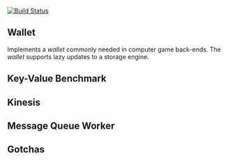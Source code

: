 [![Build Status](https://travis-ci.org/RawIron/jotting-php.svg)](https://travis-ci.org/RawIron/jotting-php)

## Wallet

Implements a _wallet_ commonly needed in computer game back-ends.
The _wallet_ supports lazy updates to a storage engine.

## Key-Value Benchmark

## Kinesis

## Message Queue Worker

## Gotchas
